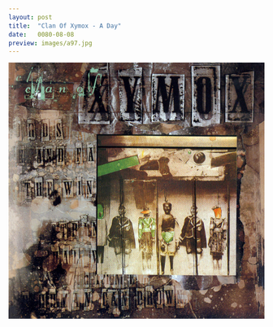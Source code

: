 ```yaml
---
layout: post
title:  "Clan Of Xymox - A Day"
date:   0080-08-08
preview: images/a97.jpg
---
```


![Clan Of Xymox - Clan Of Xymox](/images/a97.jpg)
